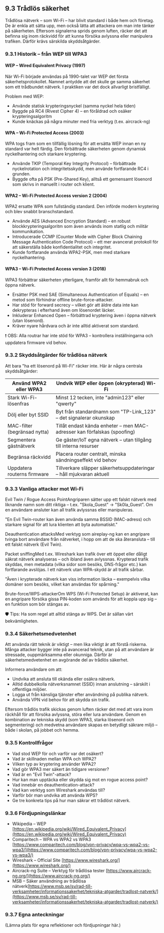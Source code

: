 ## 9.3 Trådlös säkerhet

Trådlösa nätverk – som Wi-Fi – har blivit standard i både hem och företag. De är enkla att sätta upp, men också lätta att attackera om man inte tänker på säkerheten. Eftersom signalerna sprids genom luften, räcker det att befinna sig inom räckvidd för att kunna försöka avlyssna eller manipulera trafiken. Därför krävs särskilda skyddsåtgärder.

### 9.3.1 Historik – från WEP till WPA3

#### WEP – Wired Equivalent Privacy (1997)

När Wi-Fi började användas på 1990-talet var WEP det första säkerhetsprotokollet. Namnet antydde att det skulle ge samma säkerhet som ett trådbundet nätverk. I praktiken var det dock allvarligt bristfälligt.

Problem med WEP:

- Använde statisk krypteringsnyckel (samma nyckel hela tiden)
- Byggde på RC4 (Rivest Cipher 4) – en föråldrad och osäker krypteringsalgoritm
- Kunde knäckas på några minuter med fria verktyg (t.ex. aircrack-ng)

#### WPA – Wi-Fi Protected Access (2003)

WPA togs fram som en tillfällig lösning för att ersätta WEP innan en ny standard var helt färdig. Den förbättrade säkerheten genom dynamisk nyckelhantering och starkare kryptering.

- Använde TKIP (Temporal Key Integrity Protocol) – förbättrade nyckelrotation och integritetsskydd, men använde fortfarande RC4 i grunden.
- Byggde ofta på PSK (Pre-Shared Key), alltså ett gemensamt lösenord som skrivs in manuellt i router och klient.

#### WPA2 – Wi-Fi Protected Access version 2 (2004)

WPA2 ersatte WPA som fullständig standard. Den införde modern kryptering och blev snabbt branschstandard.

- Använde AES (Advanced Encryption Standard) – en robust blockkrypteringsalgoritm som även används inom statlig och militär kommunikation.
- Introducerade CCMP (Counter Mode with Cipher Block Chaining Message Authentication Code Protocol) – ett mer avancerat protokoll för att säkerställa både konfidentialitet och integritet.
- Kunde fortfarande använda WPA2-PSK, men med starkare nyckelhantering.

#### WPA3 – Wi-Fi Protected Access version 3 (2018)

WPA3 förbättrar säkerheten ytterligare, framför allt för hemmabruk och öppna nätverk.

- Ersätter PSK med SAE (Simultaneous Authentication of Equals) – en metod som förhindrar offline brute-force-attacker.
- Har stöd för forward secrecy – vilket gör att äldre data inte kan dekrypteras i efterhand även om lösenordet läcker.
- Inkluderar Enhanced Open – förbättrad kryptering även i öppna nätverk (utan lösenord).
- Kräver nyare hårdvara och är inte alltid aktiverat som standard.

❗ OBS: Alla routrar har inte stöd för WPA3 – kontrollera inställningarna och uppdatera firmware vid behov.

### 9.3.2 Skyddsåtgärder för trådlösa nätverk

Att bara "ha ett lösenord på Wi-Fi" räcker inte. Här är några centrala skyddsåtgärder:

| Använd WPA2 eller WPA3 | Undvik WEP eller öppen (okrypterad) Wi-Fi |
| --- | --- |
| Stark Wi-Fi-lösenfras | Minst 12 tecken, inte "admin123" eller "qwerty" |
| Dölj eller byt SSID | Byt från standardnamn som "TP-Link_123" – det signalerar okunskap |
| MAC-filter (begränsad nytta) | Tillåt endast kända enheter – men MAC-adresser kan förfalskas (spoofing) |
| Segmentera gästnätverk | Ge gäster/IoT egna nätverk – utan tillgång till interna resurser |
| Begränsa räckvidd | Placera router centralt, minska sändningseffekt vid behov |
| Uppdatera routerns firmware | Tillverkare släpper säkerhetsuppdateringar – håll mjukvaran aktuell |

### 

### 9.3.3 Vanliga attacker mot Wi-Fi

Evil Twin / Rogue Access PointAngriparen sätter upp ett falskt nätverk med liknande namn som ditt riktiga – t.ex. "Skola_Guest" → "Sk0la_Guest". Om en användare ansluter kan all trafik avlyssnas eller manipuleras.

"En Evil Twin-router kan även använda samma BSSID (MAC-adress) och starkare signal för att lura klienten att byta automatiskt."

Deauthentication attacksMed verktyg som aireplay-ng kan en angripare tvinga bort användare från nätverket, i hopp om att de ska återansluta – till ett falskt nätverk (Evil Twin).

Packet sniffingMed t.ex. Wireshark kan trafik över ett öppet eller dåligt säkrat nätverk analyseras – och ibland även avlyssnas. Krypterad trafik skyddas, men metadata (vilka sidor som besöks, DNS-frågor etc.) kan fortfarande avslöjas. I ett nätverk utan WPA-skydd är all trafik sårbar.

"Även i krypterade nätverk kan viss information läcka – exempelvis vilka domäner som besöks, vilket kan användas för spårning."

Brute-force/WPS-attackerOm WPS (Wi-Fi Protected Setup) är aktiverat, kan en angripare försöka gissa PIN-koden som används för att koppla upp sig – en funktion som bör stängas av.

🛡 Tips: Ha som regel att alltid stänga av WPS. Det är sällan värt bekvämligheten.

### 

### 9.3.4 Säkerhetsmedvetenhet

Att använda rätt teknik är viktigt – men lika viktigt är att förstå riskerna. Många attacker bygger inte på avancerad teknik, utan på att användare är stressade, ouppmärksamma eller okunniga. Därför är säkerhetsmedvetenhet en avgörande del av trådlös säkerhet.

Informera användare om att:

- Undvika att ansluta till okända eller osäkra nätverk.
- Alltid dubbelkolla nätverksnamnet (SSID) innan anslutning – särskilt i offentliga miljöer.
- Logga ut från känsliga tjänster efter användning på publika nätverk.
- Använda VPN vid behov för att skydda sin trafik.

Eftersom trådlös trafik skickas genom luften räcker det med att vara inom räckhåll för att försöka avlyssna, störa eller lura användare. Genom en kombination av tekniska skydd (som WPA3, starka lösenord och segmentering) och medvetna användare skapas en betydligt säkrare miljö – både i skolan, på jobbet och hemma.

### 

### 9.3.5 Kontrollfrågor

- Vad stod WEP för och varför var det osäkert?
- Vad är skillnaden mellan WPA och WPA2?
- Vilken typ av kryptering använder WPA2?
- Vad gör WPA3 mer säkert än tidigare versioner?
- Vad är en "Evil Twin"-attack?
- Hur kan man upptäcka eller skydda sig mot en rogue access point?
- Vad innebär en deauthentication-attack?
- Vad kan verktyg som Wireshark användas till?
- Varför bör man undvika att använda WPS?
- Ge tre konkreta tips på hur man säkrar ett trådlöst nätverk.

### 

### 9.3.6 Fördjupningslänkar

- Wikipedia – WEP [https://en.wikipedia.org/wiki/Wired_Equivalent_Privacy](https://en.wikipedia.org/wiki/Wired_Equivalent_Privacy)
- Comparitech – WPA vs WPA2 vs WPA3 [https://www.comparitech.com/blog/vpn-privacy/wpa-vs-wpa2-vs-wpa3/](https://www.comparitech.com/blog/vpn-privacy/wpa-vs-wpa2-vs-wpa3/)
- Wireshark – Official Site [https://www.wireshark.org/](https://www.wireshark.org/)
- Aircrack-ng Suite – Verktyg för trådlösa tester [https://www.aircrack-ng.org/](https://www.aircrack-ng.org/)
- MSB – Säker användning av trådlösa nätverk[https://www.msb.se/sv/rad-till-verksamheter/informationssakerhet/tekniska-atgarder/tradlost-natverk/](https://www.msb.se/sv/rad-till-verksamheter/informationssakerhet/tekniska-atgarder/tradlost-natverk/)

### 

### 9.3.7 Egna anteckningar

(Lämna plats för egna reflektioner och fördjupningar här.)
